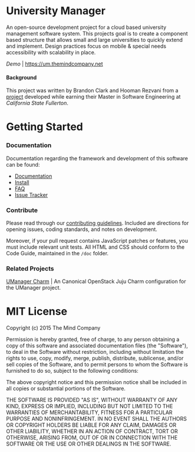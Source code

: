 # University Manager
An open-source development project for a cloud based university management software system.  This projects goal is to create a component based structure that allows small and large universities to quickly extend and implement.  Design practices focus on mobile & special needs accessibility with scalability in place.

*Demo* | https://um.themindcompany.net 

#### Background
This project was written by Brandon Clark and Hooman Rezvani from a [project](https://github.com/BClark-Grad-Project/CP546) developed while earning their Master in Software Engineering at *California State Fullerton*.


# Getting Started
### Documentation
Documentation regarding the framework and development of this software can be found:

* [Documentation](https://github.com/TheMindCompany/umanager/blob/master/docs/README.md)
* [Install](https://github.com/TheMindCompany/umanager/blob/master/docs/install.md)
* [FAQ](https://github.com/TheMindCompany/umanager/blob/master/docs/faq.md)
* [Issue Tracker](https://github.com/TheMindCompany/umanager/issues)

### Contribute
Please read through our [contributing guidelines](https://github.com/TheMindCompany/umanager/blob/master/docs/contribute.md). Included are directions for opening issues, coding standards, and notes on development.

Moreover, if your pull request contains JavaScript patches or features, you must include relevant unit tests. All HTML and CSS should conform to the Code Guide, maintained in the `/doc` folder.

### Related Projects
[UManager Charm](https://github.com/TheMindCompany/umanager-charm) | An Canonical OpenStack Juju Charm configuration for the UManager project.

# MIT License 
Copyright (c) 2015 The Mind Company

Permission is hereby granted, free of charge, to any person obtaining a copy of 
this software and associated documentation files (the "Software"), to deal in the 
Software without restriction, including without limitation the rights to use, 
copy, modify, merge, publish, distribute, sublicense, and/or sell copies of the 
Software, and to permit persons to whom the Software is furnished to do so, subject 
to the following conditions:

The above copyright notice and this permission notice shall be included in all 
copies or substantial portions of the Software.
 
 THE SOFTWARE IS PROVIDED "AS IS", WITHOUT WARRANTY OF ANY KIND, EXPRESS OR IMPLIED, 
 INCLUDING BUT NOT LIMITED TO THE WARRANTIES OF MERCHANTABILITY, FITNESS FOR A 
 PARTICULAR PURPOSE AND NONINFRINGEMENT. IN NO EVENT SHALL THE AUTHORS OR COPYRIGHT 
 HOLDERS BE LIABLE FOR ANY CLAIM, DAMAGES OR OTHER LIABILITY, WHETHER IN AN ACTION OF 
 CONTRACT, TORT OR OTHERWISE, ARISING FROM, OUT OF OR IN CONNECTION WITH THE SOFTWARE 
 OR THE USE OR OTHER DEALINGS IN THE SOFTWARE.
 
